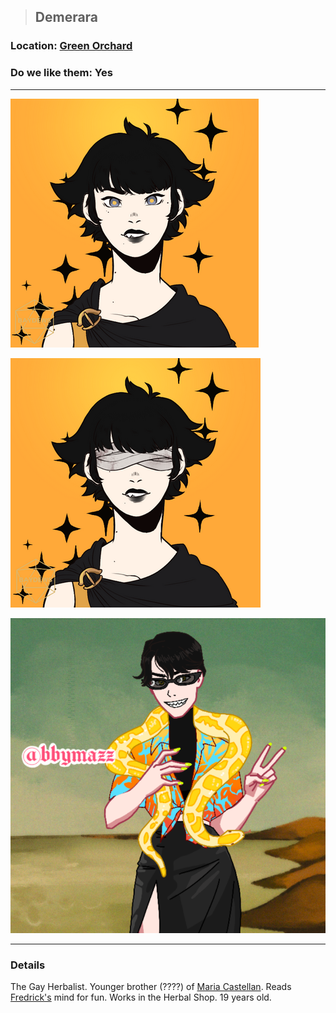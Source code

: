 >## Demerara

### Location: [Green Orchard](Notes/Locations/Green%20Orchard.md)

### Do we like them: Yes

***

![demerara](../../../Templates/images/npc-demerara.png "demerara hot")

![demerara](../../../Templates/images/npc-demerara-bandage.png "demerara even hotter")

![demerara](../../../Templates/images/npc-demerara-3.png "demerara yassified")

***

### Details

The Gay Herbalist. Younger brother (????) of [Maria Castellan](Maria%20Castellan.md). Reads [Fredrick's](Notes/Characters/PCs/Alphonse%20Steele.md#Family) mind for fun. Works in the Herbal Shop. 19 years old.